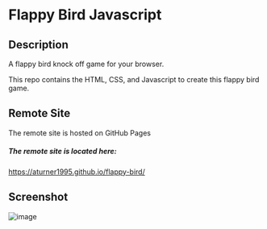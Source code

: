 # Flappy Bird Javascript

## Description

A flappy bird knock off game for your browser.

This repo contains the HTML, CSS, and Javascript to create this flappy bird game.

## Remote Site

The remote site is hosted on GitHub Pages

##### The remote site is located here:
https://aturner1995.github.io/flappy-bird/

## Screenshot
![image](https://user-images.githubusercontent.com/120421650/220367638-7daba4fb-0f7d-46aa-a931-63b0859e16de.png)





